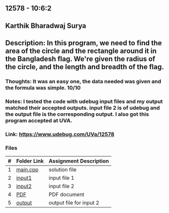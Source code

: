 ## 12578 - 10:6:2
## Karthik Bharadwaj Surya

## Description: In this program, we need to find the area of the circle and the rectangle around it in the Bangladesh flag. We're given the radius of the circle, and the length and breadth of the flag.

### Thoughts: It was an easy one, the data needed was given and the formula was simple. 10/10

### Notes: I tested the code with udebug input files and my output matched their accepted outputs. input file 2 is of udebug and the output file is the corresponding output. I also got this program accepted at UVA. 
### Link: https://www.udebug.com/UVa/12578

### Files

|   #   | Folder Link                            | Assignment Description                               |
| :---: | -------------------------------------- | ---------------------------------------------------- |
|   1   | [main.cpp](./main.cpp)                 | solution file                                        |
|   2   | [input1](./in1)                        | input file 1                                         |
|   3   | [input2](./in2)                        | input file 2                                         |
|   4   | [PDF](./p12578.pdf)                    | PDF document                                         |
|   5   | [output](./out1)                   | output file for input 2                              |


